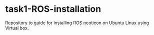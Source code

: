# task1-ROS-installation
Repository to guide for installing ROS neoticon on Ubuntu Linux using Virtual box.
